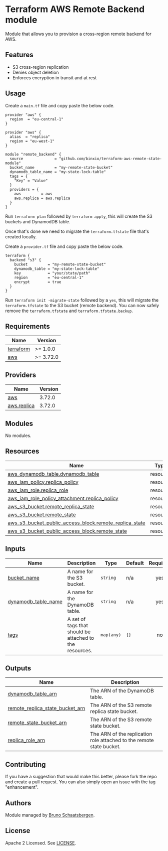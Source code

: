 # Terraform AWS Remote Backend module

Module that allows you to provision a cross-region remote backend for AWS.

## Features

- S3 cross-region replication
- Denies object deletion
- Enforces encryption in transit and at rest

## Usage

Create a `main.tf` file and copy paste the below code.

```hcl
provider "aws" {
  region  = "eu-central-1"
}

provider "aws" {
  alias  = "replica"
  region = "eu-west-1"
}

module "remote_backend" {
  source              = "github.com/binxio/terraform-aws-remote-state-module"
  bucket_name         = "my-remote-state-bucket"
  dynamodb_table_name = "my-state-lock-table"
  tags = {
    "Key" = "Value"
  }
  providers = {
    aws         = aws
    aws.replica = aws.replica
  }
}
```

Run `terraform plan` followed by `terraform apply`, this will create the S3 buckets and DynamodDB table.

Once that's done we need to migrate the `terraform.tfstate` file that's created locally.

Create a `provider.tf` file and copy paste the below code.

```
terraform {
  backend "s3" {
    bucket         = "my-remote-state-bucket"
    dynamodb_table = "my-state-lock-table"
    key            = "your/state/path"
    region         = "eu-central-1"
    encrypt        = true
  }
}
```

Run `terraform init -migrate-state` followed by a `yes`, this will migrate the `terraform.tfstate` to the S3 bucket (remote backend).
You can now safely remove the `terraform.tfstate` and `terraform.tfstate.backup`.


<!-- BEGINNING OF PRE-COMMIT-TERRAFORM DOCS HOOK -->
## Requirements

| Name | Version |
|------|---------|
| <a name="requirement_terraform"></a> [terraform](#requirement\_terraform) | >= 1.0.0 |
| <a name="requirement_aws"></a> [aws](#requirement\_aws) | >= 3.72.0 |

## Providers

| Name | Version |
|------|---------|
| <a name="provider_aws"></a> [aws](#provider\_aws) | 3.72.0 |
| <a name="provider_aws.replica"></a> [aws.replica](#provider\_aws.replica) | 3.72.0 |

## Modules

No modules.

## Resources

| Name | Type |
|------|------|
| [aws_dynamodb_table.dynamodb_table](https://registry.terraform.io/providers/hashicorp/aws/latest/docs/resources/dynamodb_table) | resource |
| [aws_iam_policy.replica_policy](https://registry.terraform.io/providers/hashicorp/aws/latest/docs/resources/iam_policy) | resource |
| [aws_iam_role.replica_role](https://registry.terraform.io/providers/hashicorp/aws/latest/docs/resources/iam_role) | resource |
| [aws_iam_role_policy_attachment.replica_policy](https://registry.terraform.io/providers/hashicorp/aws/latest/docs/resources/iam_role_policy_attachment) | resource |
| [aws_s3_bucket.remote_replica_state](https://registry.terraform.io/providers/hashicorp/aws/latest/docs/resources/s3_bucket) | resource |
| [aws_s3_bucket.remote_state](https://registry.terraform.io/providers/hashicorp/aws/latest/docs/resources/s3_bucket) | resource |
| [aws_s3_bucket_public_access_block.remote_replica_state](https://registry.terraform.io/providers/hashicorp/aws/latest/docs/resources/s3_bucket_public_access_block) | resource |
| [aws_s3_bucket_public_access_block.remote_state](https://registry.terraform.io/providers/hashicorp/aws/latest/docs/resources/s3_bucket_public_access_block) | resource |

## Inputs

| Name | Description | Type | Default | Required |
|------|-------------|------|---------|:--------:|
| <a name="input_bucket_name"></a> [bucket\_name](#input\_bucket\_name) | A name for the S3 bucket. | `string` | n/a | yes |
| <a name="input_dynamodb_table_name"></a> [dynamodb\_table\_name](#input\_dynamodb\_table\_name) | A name for the DynamoDB table. | `string` | n/a | yes |
| <a name="input_tags"></a> [tags](#input\_tags) | A set of tags that should be attached to the resources. | `map(any)` | `{}` | no |

## Outputs

| Name | Description |
|------|-------------|
| <a name="output_dynamodb_table_arn"></a> [dynamodb\_table\_arn](#output\_dynamodb\_table\_arn) | The ARN of the DynamoDB table. |
| <a name="output_remote_replica_state_bucket_arn"></a> [remote\_replica\_state\_bucket\_arn](#output\_remote\_replica\_state\_bucket\_arn) | The ARN of the S3 remote replica state bucket. |
| <a name="output_remote_state_bucket_arn"></a> [remote\_state\_bucket\_arn](#output\_remote\_state\_bucket\_arn) | The ARN of the S3 remote state bucket. |
| <a name="output_replica_role_arn"></a> [replica\_role\_arn](#output\_replica\_role\_arn) | The ARN of the replication role attached to the remote state bucket. |
<!-- END OF PRE-COMMIT-TERRAFORM DOCS HOOK -->

## Contributing

If you have a suggestion that would make this better, please fork the repo and create a pull request. You can also simply open an issue with the tag "enhancement".

## Authors

Module managed by [Bruno Schaatsbergen](https://github.com/bschaatsbergen).

## License

Apache 2 Licensed. See [LICENSE](https://github.com/binxio/terraform-aws-remote-state-module/tree/main/LICENSE).

